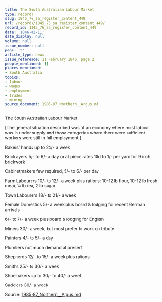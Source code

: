```yaml
---
title: The South Australian Labour Market
type: records
slug: 1845_76_sa_register_content_449
url: /records/1845_76_sa_register_content_449/
record_id: 1845_76_sa_register_content_449
date: '1846-02-11'
date_display: null
volume: null
issue_number: null
page: '2'
article_type: news
issue_reference: 11 February 1846, page 2
people_mentioned: []
places_mentioned:
- South Australia
topics:
- labour
- wages
- employment
- trades
- mining
source_document: 1985-87_Northern__Argus.md
---
```


The South Australian Labour Market

[The general situation described was of an economy where most labour was in under supply and those categories where there were sufficient workers were still in full employment.]

Bakers’ hands	up to 24/- a week

Bricklayers	5/- to 6/- a day or at piece rates 10d to 1/- per yard for 9 inch brickwork

Cabinetmakers	few required, 5/- to 6/- per day

Farm Labourers	10/- to 12/- a week plus rations: 10-12 lb flour, 10-12 lb fresh meat, ¼ lb tea, 2 lb sugar

Town Labourers		18/- to 21/- a week

Female Domestics	5/- a week plus board & lodging for recent German arrivals

6/- to 7/- a week plus board & lodging for English

Miners	30/- a week, but most prefer to work on tribute

Painters	4/- to 5/- a day

Plumbers	not much demand at present

Shepherds	12/- to 15/- a week plus rations

Smiths	25/- to 30/- a week

Shoemakers	up to 30/- to 40/- a week

Saddlers	30/- a week

Source: [1985-87_Northern__Argus.md](/downloads/markdown/1985-87_Northern__Argus.md)
